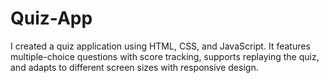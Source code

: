 # Quiz-App
I created a quiz application using HTML, CSS, and JavaScript. It features multiple-choice questions with score tracking, supports replaying the quiz, and adapts to different screen sizes with responsive design.
